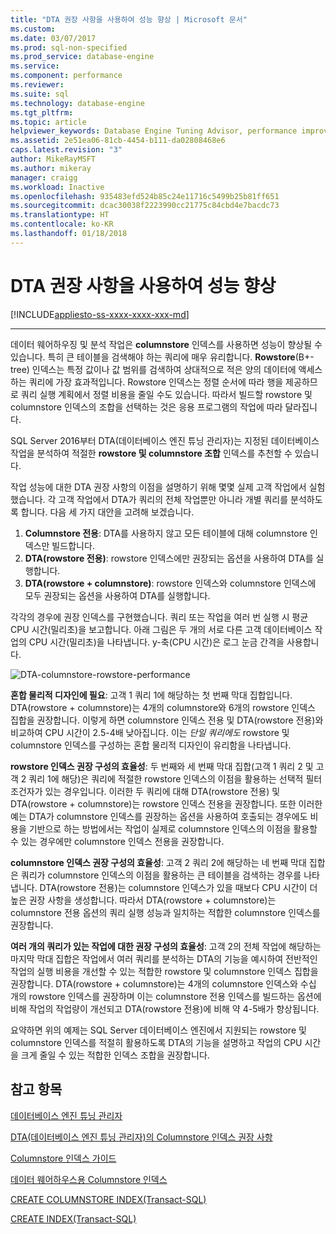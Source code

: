 ```yaml
---
title: "DTA 권장 사항을 사용하여 성능 향상 | Microsoft 문서"
ms.custom: 
ms.date: 03/07/2017
ms.prod: sql-non-specified
ms.prod_service: database-engine
ms.service: 
ms.component: performance
ms.reviewer: 
ms.suite: sql
ms.technology: database-engine
ms.tgt_pltfrm: 
ms.topic: article
helpviewer_keywords: Database Engine Tuning Advisor, performance improvements
ms.assetid: 2e51ea06-81cb-4454-b111-da02808468e6
caps.latest.revision: "3"
author: MikeRayMSFT
ms.author: mikeray
manager: craigg
ms.workload: Inactive
ms.openlocfilehash: 935483efd524b85c24e11716c5499b25b81ff651
ms.sourcegitcommit: dcac30038f2223990cc21775c84cbd4e7bacdc73
ms.translationtype: HT
ms.contentlocale: ko-KR
ms.lasthandoff: 01/18/2018
---
```

# <a name="performance-improvements-using-dta-recommendations"></a>DTA 권장 사항을 사용하여 성능 향상
[!INCLUDE[appliesto-ss-xxxx-xxxx-xxx-md](../../includes/appliesto-ss-xxxx-xxxx-xxx-md.md)]


---
데이터 웨어하우징 및 분석 작업은 **columnstore** 인덱스를 사용하면 성능이 향상될 수 있습니다. 특히 큰 테이블을 검색해야 하는 쿼리에 매우 유리합니다. **Rowstore**(B+-tree) 인덱스는 특정 값이나 값 범위를 검색하여 상대적으로 적은 양의 데이터에 액세스하는 쿼리에 가장 효과적입니다. Rowstore 인덱스는 정렬 순서에 따라 행을 제공하므로 쿼리 실행 계획에서 정렬 비용을 줄일 수도 있습니다. 따라서 빌드할 rowstore 및 columnstore 인덱스의 조합을 선택하는 것은 응용 프로그램의 작업에 따라 달라집니다.

SQL Server 2016부터 DTA(데이터베이스 엔진 튜닝 관리자)는 지정된 데이터베이스 작업을 분석하여 적절한 **rowstore 및 columnstore 조합** 인덱스를 추천할 수 있습니다. 

작업 성능에 대한 DTA 권장 사항의 이점을 설명하기 위해 몇몇 실제 고객 작업에서 실험했습니다. 각 고객 작업에서 DTA가 쿼리의 전체 작업뿐만 아니라 개별 쿼리를 분석하도록 합니다. 다음 세 가지 대안을 고려해 보겠습니다.
  
  1. **Columnstore 전용**: DTA를 사용하지 않고 모든 테이블에 대해 columnstore 인덱스만 빌드합니다. 
  2. **DTA(rowstore 전용)**: rowstore 인덱스에만 권장되는 옵션을 사용하여 DTA를 실행합니다.
  3. **DTA(rowstore + columnstore)**: rowstore 인덱스와 columnstore 인덱스에 모두 권장되는 옵션을 사용하여 DTA를 실행합니다.  
   
각각의 경우에 권장 인덱스를 구현했습니다. 쿼리 또는 작업을 여러 번 실행 시 평균 CPU 시간(밀리초)을 보고합니다. 아래 그림은 두 개의 서로 다른 고객 데이터베이스 작업의 CPU 시간(밀리초)을 나타냅니다. y-축(CPU 시간)은 로그 눈금 간격을 사용합니다.   


![DTA-columnstore-rowstore-performance](../../relational-databases/performance/media/dta-columnstore-rowstore-performance.gif)



**혼합 물리적 디자인에 필요**: 고객 1 쿼리 1에 해당하는 첫 번째 막대 집합입니다. DTA(rowstore + columnstore)는 4개의 columnstore와 6개의 rowstore 인덱스 집합을 권장합니다. 이렇게 하면 columnstore 인덱스 전용 및 DTA(rowstore 전용)와 비교하여 CPU 시간이 2.5-4배 낮아집니다. 이는 *단일 쿼리에도* rowstore 및 columnstore 인덱스를 구성하는 혼합 물리적 디자인이 유리함을 나타냅니다. 

**rowstore 인덱스 권장 구성의 효율성**: 두 번째와 세 번째 막대 집합(고객 1 쿼리 2 및 고객 2 쿼리 1에 해당)은 쿼리에 적절한 rowstore 인덱스의 이점을 활용하는 선택적 필터 조건자가 있는 경우입니다. 이러한 두 쿼리에 대해 DTA(rowstore 전용) 및 DTA(rowstore + columnstore)는 rowstore 인덱스 전용을 권장합니다. 또한 이러한 예는 DTA가 columnstore 인덱스를 권장하는 옵션을 사용하여 호출되는 경우에도 비용을 기반으로 하는 방법에서는 작업이 실제로 columnstore 인덱스의 이점을 활용할 수 있는 경우에만 columnstore 인덱스 전용을 권장합니다.

**columnstore 인덱스 권장 구성의 효율성**: 고객 2 쿼리 2에 해당하는 네 번째 막대 집합은 쿼리가 columnstore 인덱스의 이점을 활용하는 큰 테이블을 검색하는 경우를 나타냅니다. DTA(rowstore 전용)는 columnstore 인덱스가 있을 때보다 CPU 시간이 더 높은 권장 사항을 생성합니다. 따라서 DTA(rowstore + columnstore)는 columnstore 전용 옵션의 쿼리 실행 성능과 일치하는 적합한 columnstore 인덱스를 권장합니다.

**여러 개의 쿼리가 있는 작업에 대한 권장 구성의 효율성**: 고객 2의 전체 작업에 해당하는 마지막 막대 집합은 작업에서 여러 쿼리를 분석하는 DTA의 기능을 예시하여 전반적인 작업의 실행 비용을 개선할 수 있는 적합한 rowstore 및 columnstore 인덱스 집합을 권장합니다. DTA(rowstore + columnstore)는 4개의 columnstore 인덱스와 수십 개의 rowstore 인덱스를 권장하며 이는 columnstore 전용 인덱스를 빌드하는 옵션에 비해 작업의 작업량이 개선되고 DTA(rowstore 전용)에 비해 약 4-5배가 향상됩니다.

요약하면 위의 예제는 SQL Server 데이터베이스 엔진에서 지원되는 rowstore 및 columnstore 인덱스를 적절히 활용하도록 DTA의 기능을 설명하고 작업의 CPU 시간을 크게 줄일 수 있는 적합한 인덱스 조합을 권장합니다. 

<a name="see-also"></a>참고 항목
---
[데이터베이스 엔진 튜닝 관리자](../../relational-databases/performance/database-engine-tuning-advisor.md)

[DTA(데이터베이스 엔진 튜닝 관리자)의 Columnstore 인덱스 권장 사항](../../relational-databases/performance/columnstore-index-recommendations-in-database-engine-tuning-advisor-dta.md)

[Columnstore 인덱스 가이드](~/relational-databases/indexes/columnstore-indexes-overview.md)

[데이터 웨어하우스용 Columnstore 인덱스](~/relational-databases/indexes/columnstore-indexes-data-warehouse.md)

[CREATE COLUMNSTORE INDEX(Transact-SQL)](../../t-sql/statements/create-columnstore-index-transact-sql.md)

[CREATE INDEX(Transact-SQL)](../../t-sql/statements/create-index-transact-sql.md)



